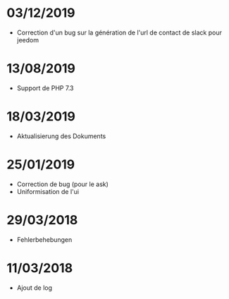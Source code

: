 # 03/12/2019

- Correction d'un bug sur la génération de l'url de contact de slack pour jeedom

# 13/08/2019

- Support de PHP 7.3

# 18/03/2019

- Aktualisierung des Dokuments

# 25/01/2019

- Correction de bug (pour le ask)
- Uniformisation de l'ui

# 29/03/2018

- Fehlerbehebungen

# 11/03/2018

- Ajout de log
